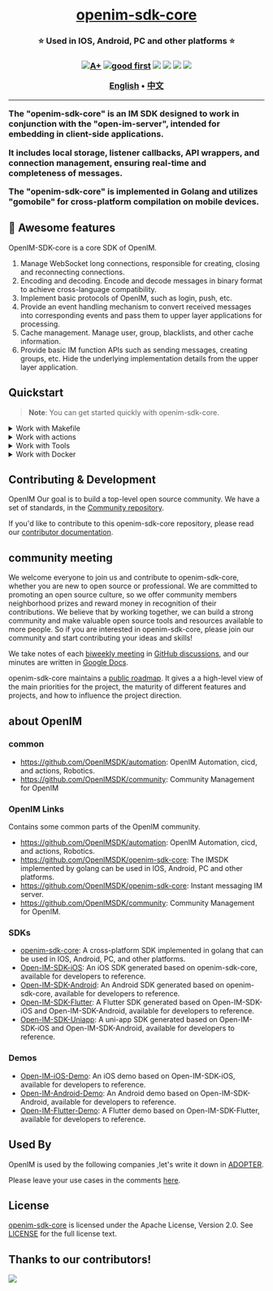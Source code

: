 <h1 align="center" style="border-bottom: none">
    <b>
        <a href="https://doc.rentsoft.cn/">openim-sdk-core</a><br>
    </b>
</h1>
<h3 align="center" style="border-bottom: none">
      ⭐️  Used in IOS, Android, PC and other platforms  ⭐️ <br>
<h3>

<p align=center>
<a href="https://goreportcard.com/report/github.com/OpenIMSDK/openim-sdk-core"><img src="https://goreportcard.com/badge/github.com/OpenIMSDK/openim-sdk-core" alt="A+"></a>
<a href="https://github.com/OpenIMSDK/openim-sdk-core/issues?q=is%3Aissue+is%3Aopen+sort%3Aupdated-desc+label%3A%22good+first+issue%22"><img src="https://img.shields.io/github/issues/OpenIMSDK/Open-IM-Server/good%20first%20issue?logo=%22github%22" alt="good first"></a>
<a href="https://github.com/OpenIMSDK/openim-sdk-core"><img src="https://img.shields.io/github/stars/OpenIMSDK/openim-sdk-core.svg?style=flat&logo=github&colorB=deeppink&label=stars"></a>
<a href="https://join.slack.com/t/openimsdk/shared_invite/zt-1tmoj26uf-_FDy3dowVHBiGvLk9e5Xkg"><img src="https://img.shields.io/badge/Slack-100%2B-blueviolet?logo=slack&amp;logoColor=white"></a>
<a href="https://github.com/OpenIMSDK/openim-sdk-core/blob/main/LICENSE"><img src="https://img.shields.io/badge/license-Apache--2.0-green"></a>
<a href="https://golang.org/"><img src="https://img.shields.io/badge/Language-Go-blue.svg"></a>
</p>

</p>

<p align="center">
    <a href="./README.md"><b>English</b></a> •
    <a href="./README_zh-CN.md"><b>中文</b></a>
</p>

</p>

----
The "openim-sdk-core" is an IM SDK designed to work in conjunction with the "open-im-server", intended for embedding in client-side applications.

It includes local storage, listener callbacks, API wrappers, and connection management, ensuring real-time and completeness of messages.

The "openim-sdk-core" is implemented in Golang and utilizes "gomobile" for cross-platform compilation on mobile devices.

## 🧩 Awesome features

OpenIM-SDK-core is a core SDK of OpenIM. 

1. Manage WebSocket long connections, responsible for creating, closing and reconnecting connections. 
2. Encoding and decoding. Encode and decode messages in binary format to achieve cross-language compatibility.
3. Implement basic protocols of OpenIM, such as login, push, etc. 
4. Provide an event handling mechanism to convert received messages into corresponding events and pass them to upper layer applications for processing.
5. Cache management. Manage user, group, blacklists, and other cache information. 
6. Provide basic IM function APIs such as sending messages, creating groups, etc. Hide the underlying implementation details from the upper layer application.


## Quickstart

> **Note**: You can get started quickly with openim-sdk-core.

<details>
  <summary>Work with Makefile</summary>

```bash
❯ make help    # show help
❯ make build   # build binary
```

</details>
<details>
  <summary>Work with actions</summary>

Actions provide handling of PR and issue.
We used the bot @kubbot, It can detect issues in Chinese and translate them to English, and you can interact with it using the command `/comment`.

Comment in an issue:

```bash
❯ /intive
```

</details>
<details>
  <summary>Work with Tools</summary>

```bash
❯ make tools
```

</details>
<details>
  <summary>Work with Docker</summary>

```bash
$ make deploy
```

</details>


## Contributing & Development

OpenIM Our goal is to build a top-level open source community. We have a set of standards, in the [Community repository](https://github.com/OpenIMSDK/community).

If you'd like to contribute to this openim-sdk-core repository, please read our [contributor documentation](https://github.com/OpenIMSDK/openim-sdk-core/blob/main/CONTRIBUTING.md).

## community meeting

We welcome everyone to join us and contribute to openim-sdk-core, whether you are new to open source or professional. We are committed to promoting an open source culture, so we offer community members neighborhood prizes and reward money in recognition of their contributions. We believe that by working together, we can build a strong community and make valuable open source tools and resources available to more people. So if you are interested in openim-sdk-core, please join our community and start contributing your ideas and skills!

We take notes of each [biweekly meeting](https://github.com/OpenIMSDK/Open-IM-Server/issues/381) in [GitHub discussions](https://github.com/OpenIMSDK/Open-IM-Server/discussions/categories/meeting), and our minutes are written in [Google Docs](https://docs.google.com/document/d/1nx8MDpuG74NASx081JcCpxPgDITNTpIIos0DS6Vr9GU/edit?usp=sharing).

openim-sdk-core maintains a [public roadmap](https://github.com/OpenIMSDK/community/tree/main/roadmaps). It gives a a high-level view of the main priorities for the project, the maturity of different features and projects, and how to influence the project direction.

## about OpenIM

### common

+ https://github.com/OpenIMSDK/automation: OpenIM Automation, cicd, and actions, Robotics.
+ https://github.com/OpenIMSDK/community: Community Management for OpenIM

### OpenIM **Links**

Contains some common parts of the OpenIM community.

+ https://github.com/OpenIMSDK/automation: OpenIM Automation, cicd, and actions, Robotics.
+ https://github.com/OpenIMSDK/openim-sdk-core: The IMSDK implemented by golang can be used in IOS, Android, PC and other platforms.
+ https://github.com/OpenIMSDK/openim-sdk-core: Instant messaging IM server.
+ https://github.com/OpenIMSDK/community: Community Management for OpenIM.

### SDKs

+ [openim-sdk-core](https://github.com/OpenIMSDK/openim-sdk-core): A cross-platform SDK implemented in golang that can be used in IOS, Android, PC, and other platforms.
+ [Open-IM-SDK-iOS](https://github.com/OpenIMSDK/Open-IM-SDK-iOS): An iOS SDK generated based on openim-sdk-core, available for developers to reference.
+ [Open-IM-SDK-Android](https://github.com/OpenIMSDK/Open-IM-SDK-Android): An Android SDK generated based on openim-sdk-core, available for developers to reference.
+ [Open-IM-SDK-Flutter](https://github.com/OpenIMSDK/Open-IM-SDK-Flutter): A Flutter SDK generated based on Open-IM-SDK-iOS and Open-IM-SDK-Android, available for developers to reference.
+ [Open-IM-SDK-Uniapp](https://github.com/OpenIMSDK/Open-IM-SDK-Uniapp): A uni-app SDK generated based on Open-IM-SDK-iOS and Open-IM-SDK-Android, available for developers to reference.

### Demos

+ [Open-IM-iOS-Demo](https://github.com/OpenIMSDK/Open-IM-iOS-Demo): An iOS demo based on Open-IM-SDK-iOS, available for developers to reference.
+ [Open-IM-Android-Demo](https://github.com/OpenIMSDK/Open-IM-Android-Demo): An Android demo based on Open-IM-SDK-Android, available for developers to reference.
+ [Open-IM-Flutter-Demo](https://github.com/OpenIMSDK/Open-IM-Flutter-Demo): A Flutter demo based on Open-IM-SDK-Flutter, available for developers to reference.

## Used By

OpenIM is used by the following companies ,let's write it down in [ADOPTER](https://github.com/OpenIMSDK/community/blob/main/ADOPTERS.md).

Please leave your use cases in the comments [here](https://github.com/OpenIMSDK/Open-IM-Server/issues/379).

## License

[openim-sdk-core](https://github.com/OpenIMSDK/openim-sdk-core) is licensed under the Apache License, Version 2.0. See [LICENSE](https://github.com/OpenIMSDK/openim-sdk-core/tree/main/LICENSE) for the full license text.

## Thanks to our contributors!

<a href="https://github.com/OpenIMSDK/openim-sdk-core/graphs/contributors">
  <img src="https://contrib.rocks/image?repo=OpenIMSDK/openim-sdk-core" />
</a>
